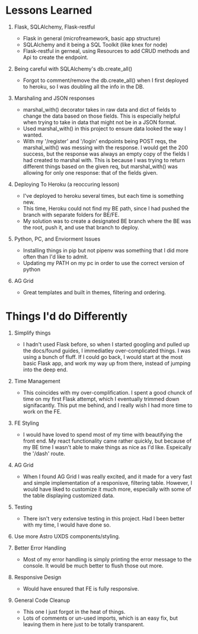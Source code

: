 # Lessons Learned

1. Flask, SQLAlchemy, Flask-restful
    - Flask in general (microfreamework, basic app structure)
    - SQLAlchemy and it being a SQL Toolkit (like knex for node)
    - Flask-restful in gerneal, using Resources to add CRUD methods and Api to create the endpoint.

2. Being careful with SQLAlchemy's db.create_all()
    - Forgot to comment/remove the db.create_all() when I first deployed to heroku, so I was doubling all the info in the DB.

3. Marshaling and JSON responses
    - marshal_with() decorator takes in raw data and dict of fields to change the data based on those fields. This is especially helpful when trying to take in data that might not be in a JSON format. 
    - Used marshal_with() in this project to ensure data looked the way I wanted.
    -  With my '/register' and '/login' endpoints being POST reqs, the marshal_with() was messing with the response. I would get the 200 success, but the response was always an empty copy of the fields I had created to marshal with. This is because I was trying to return different things based on the given req, but marshal_with() was allowing for only one response: that of the fields given.

4. Deploying To Heroku (a reoccuring lesson)
    - I've deployed to heroku several times, but each time is something new. 
    - This time, Heroku could not find my BE path, since I had pushed the branch with separate folders for BE/FE. 
    - My solution was to create a designated BE branch where the BE was the root, push it, and use that branch to deploy. 

5. Python, PC, and Enviorment Issues
    - Installing things in pip but not pipenv was something that I did more often than I'd like to admit. 
    - Updating my PATH on my pc in order to use the correct version of python

6. AG Grid 
    - Great templates and built in themes, filtering and ordering. 



# Things I'd do Differently

1. Simplify things 
    - I hadn't used Flask before, so when I started googling and pulled up the docs/found guides, I immediatley over-complicated things. I was using a bunch of fluff. If I could go back, I would start at the most basic Flask app, and work my way up from there, instead of jumping into the deep end.

2. Time Management
    - This coincides with my over-complification. I spent a good chunck of time on my first Flask attempt, which I eventually trimmed down signifacantly. This put me behind, and I really wish I had more time to work on the FE.

3. FE Styling
    - I would have loved to spend most of my time with beautifying the front end. My react functionality came rather quickly, but because of my BE time I wasn't able to make things as nice as I'd like. Espeically the '/dash' route. 

4. AG Grid
   - When I found AG Grid I was really excited, and it made for a very fast and simple implementation of a responisve, filtering table. However, I would have liked to customize it much more, especially with some of the table displaying customized data.

5. Testing
   - There isn't very extensive testing in this project. Had I been better with my time, I would have done so.
  
6. Use more Astro UXDS components/styling.
    
7. Better Error Handling
    - Most of my error handling is simply printing the error message to the console. It would be much better to flush those out more.

8. Responsive Design
    - Would have ensured that FE is fully responsive.
  
9.  General Code Cleanup
    - This one I just forgot in the heat of things. 
    - Lots of comments or un-used imports, which is an easy fix, but leaving them in here just to be totally transparent.